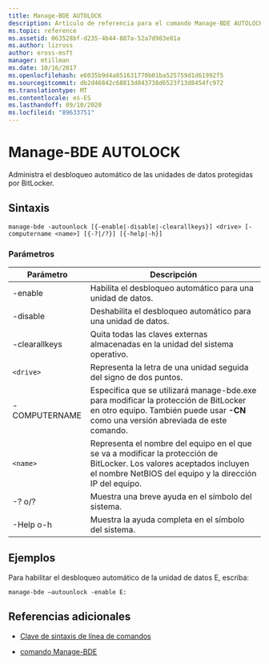 ```yaml
---
title: Manage-BDE AUTOLOCK
description: Artículo de referencia para el comando Manage-BDE AUTOLOCK, que administra el desbloqueo automático de unidades de datos protegidas por BitLocker.
ms.topic: reference
ms.assetid: 063528bf-d235-4b44-887a-52a7d983e01a
ms.author: lizross
author: eross-msft
manager: mtillman
ms.date: 10/16/2017
ms.openlocfilehash: e6035b9d4a851631770b01ba525759d1d61992f5
ms.sourcegitcommit: db2d46842c68813d043738d6523f13d8454fc972
ms.translationtype: MT
ms.contentlocale: es-ES
ms.lasthandoff: 09/10/2020
ms.locfileid: "89633751"
---
```

# <a name="manage-bde-autounlock"></a>Manage-BDE AUTOLOCK

Administra el desbloqueo automático de las unidades de datos protegidas por BitLocker.

## <a name="syntax"></a>Sintaxis

```
manage-bde -autounlock [{-enable|-disable|-clearallkeys}] <drive> [-computername <name>] [{-?|/?}] [{-help|-h}]
```

### <a name="parameters"></a>Parámetros

| Parámetro | Descripción |
| --------- | ----------- |
| -enable | Habilita el desbloqueo automático para una unidad de datos. |
| -disable | Deshabilita el desbloqueo automático para una unidad de datos. |
| -clearallkeys | Quita todas las claves externas almacenadas en la unidad del sistema operativo. |
| `<drive>` | Representa la letra de una unidad seguida del signo de dos puntos. |
| -COMPUTERNAME | Especifica que se utilizará manage-bde.exe para modificar la protección de BitLocker en otro equipo. También puede usar **-CN** como una versión abreviada de este comando. |
| `<name>` | Representa el nombre del equipo en el que se va a modificar la protección de BitLocker. Los valores aceptados incluyen el nombre NetBIOS del equipo y la dirección IP del equipo. |
| -? o/? | Muestra una breve ayuda en el símbolo del sistema. |
| -Help o-h | Muestra la ayuda completa en el símbolo del sistema. |

## <a name="examples"></a>Ejemplos

Para habilitar el desbloqueo automático de la unidad de datos E, escriba:

```
manage-bde –autounlock -enable E:
```

## <a name="additional-references"></a>Referencias adicionales

- [Clave de sintaxis de línea de comandos](command-line-syntax-key.md)

- [comando Manage-BDE](manage-bde.md)
